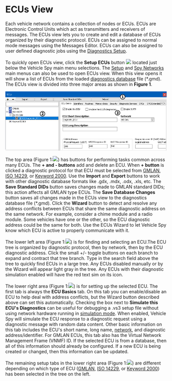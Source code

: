 # ECUs View

Each vehicle network contains a collection of nodes or ECUs. ECUs are Electronic Control Units which act as transmitters and receivers of messages. The ECUs view lets you to create and edit a database of ECUs organized by their diagnostic protocol. ECUs can be assigned to normal mode messages using the Messages Editor. ECUs can also be assigned to user defined diagnostic jobs using the [Diagnostics Setup](../../main-menu-spy-networks/diagnostics/diagnostics-setup.md).\
\
To quickly open ECUs view, click the **Setup ECUs** button ![](https://cdn.intrepidcs.net/support/VehicleSpy/assets/setupecus.gif) located just below the Vehicle Spy main menu selections. The [Setup](../) and [Spy Networks](../../main-menu-spy-networks/) main menus can also be used to open ECUs view. When this view opens it will show a list of ECUs from the loaded [diagnostics database](../network-databases.md) file (\*.gmd). The ECUs view is divided into three major areas as shown in **Figure 1**.

![Figure 1: The ECUs view lets you create and edit a database of ECUs organized by their diagnostic protocol.](../../../.gitbook/assets/spydiagdatabase.gif)

The top area (Figure 1:![](https://cdn.intrepidcs.net/support/VehicleSpy/assets/smOne.gif)) has buttons for performing tasks common across many ECUs. The **+ and - buttons** add and delete an ECU. When **+ button** is clicked a diagnostic protocol for that ECU must be selected from [GMLAN](../../main-menu-spy-networks/ecus-view/gmlan-ecus.md), [ISO 14229](../../main-menu-spy-networks/ecus-view/iso-14229-ecus.md), or [Keyword 2000](../../main-menu-spy-networks/ecus-view/keyword-2000-ecus.md). Use the **Import** and **Export** buttons to work with other diagnostic database formats like .gdx, .mdx, .odx, .xls, etc. The **Save Standard DIDs** button saves changes made to GMLAN standard DIDs; this action affects all GMLAN type ECUs. The **Save Database Changes** button saves all changes made in the ECUs view to the diagnostics database file (\*.gmd). Click the **Wizard** button to detect and resolve any address conflicts between ECUs that share the same diagnostic address on the same network. For example, consider a chime module and a radio module. Some vehicles have one or the other, so the ECU diagnostic address could be the same for both. Use the ECUs Wizard to let Vehicle Spy know which ECU is active to properly communicate with it.\
\
The lower left area (Figure 1:![](https://cdn.intrepidcs.net/support/VehicleSpy/assets/smTwo.gif)) is for finding and selecting an ECU.The ECU tree is organized by diagnostic protocol, then by network, then by the ECU diagnostic address. Click the small +/- toggle buttons on each branch to expand and contract that tree branch. Type in the search field above the tree to quickly find ECUs in a large tree. Any ECUs disabled manually or by the Wizard will appear light gray in the tree. Any ECUs with their diagnostic simulation enabled will have the red text sim on its icon.\
\
The lower right area (Figure 1:![](https://cdn.intrepidcs.net/support/VehicleSpy/assets/smThree.gif)) is for setting up the selected ECU. The first tab is always the **ECU Basics** tab. On this tab you can enable/disable an ECU to help deal with address conflicts, but the Wizard button described above can set this automatically. Checking the box next to **Simulate this ECU's Diagnostics** can be useful for debugging a .vs3 setup file without using network hardware running in [simulation mode](../../../basic-operation-of-vehicle-spy/running-and-stopping.md). When enabled, Vehicle Spy will simulate the ECU response to a diagnostic request using a diagnostic message with random data content. Other basic information on this tab includes the ECU's short name, long name, [network](../../main-menu-spy-networks/networks/setup-a-network.md), and diagnostic address/identifier. For GMLAN ECUs, this tab also has the Virtual Network Management Frame (VNMF) ID. If the selected ECU is from a database, then all of this information should already be configured. If a new ECU is being created or changed, then this information can be updated.\
\
The remaining setup tabs in the lower right area (Figure 1:![](https://cdn.intrepidcs.net/support/VehicleSpy/assets/smThree.gif)) are different depending on which type of ECU ([GMLAN](../../main-menu-spy-networks/ecus-view/gmlan-ecus.md), [ISO 14229](../../main-menu-spy-networks/ecus-view/iso-14229-ecus.md), or [Keyword 2000](../../main-menu-spy-networks/ecus-view/keyword-2000-ecus.md)) has been selected in the tree on the left.
